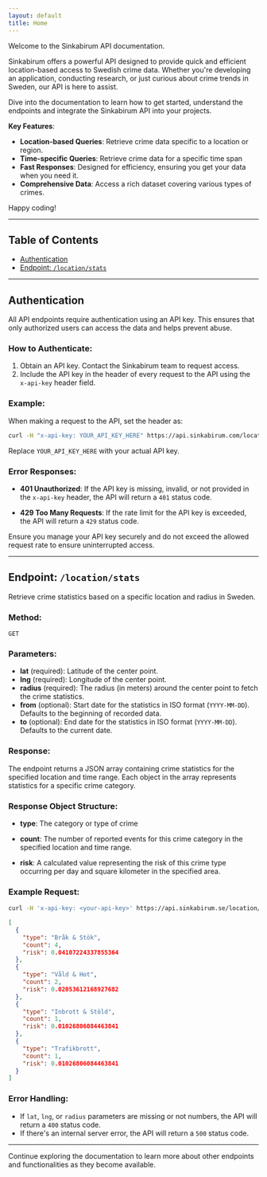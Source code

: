 ```yaml
---
layout: default
title: Home
---
```


Welcome to the Sinkabirum API documentation. 

Sinkabirum offers a powerful API designed to provide quick and efficient location-based
access to Swedish crime data. Whether you're developing an application, conducting research,
or just curious about crime trends in Sweden, our API is here to assist.

Dive into the documentation to learn how to get started, understand the endpoints
and integrate the Sinkabirum API into your projects.


**Key Features**:
- **Location-based Queries**: Retrieve crime data specific to a location or region.
- **Time-specific Queries**: Retrieve crime data for a specific time span
- **Fast Responses**: Designed for efficiency, ensuring you get your data when you need it.
- **Comprehensive Data**: Access a rich dataset covering various types of crimes.

Happy coding!


---


## Table of Contents

- [Authentication](#authentication)
- [Endpoint: `/location/stats`](#endpoint-locationstats)


---


## Authentication

All API endpoints require authentication using an API key. This ensures that only authorized users can access the data and helps prevent abuse.

### How to Authenticate:

1. Obtain an API key. Contact the Sinkabirum team to request access.
2. Include the API key in the header of every request to the API using the `x-api-key` header field.

### Example:

When making a request to the API, set the header as:

```bash
curl -H "x-api-key: YOUR_API_KEY_HERE" https://api.sinkabirum.com/location/stats?lat=59.3293&lng=18.0686&radius=1000
```

Replace `YOUR_API_KEY_HERE` with your actual API key.

### Error Responses:

- **401 Unauthorized**: If the API key is missing, invalid, or not provided in the `x-api-key` header, the API will return a `401` status code.
  
- **429 Too Many Requests**: If the rate limit for the API key is exceeded, the API will return a `429` status code.

Ensure you manage your API key securely and do not exceed the allowed request rate to ensure uninterrupted access.


---


## Endpoint: `/location/stats`

Retrieve crime statistics based on a specific location and radius in Sweden.

### Method:

`GET`

### Parameters:

- **lat** (required): Latitude of the center point.
- **lng** (required): Longitude of the center point.
- **radius** (required): The radius (in meters) around the center point to fetch the crime statistics.
- **from** (optional): Start date for the statistics in ISO format (`YYYY-MM-DD`). Defaults to the beginning of recorded data.
- **to** (optional): End date for the statistics in ISO format (`YYYY-MM-DD`). Defaults to the current date.

### Response:

The endpoint returns a JSON array containing crime statistics for the specified location and time range. Each object in the array represents statistics for a specific crime category.

### Response Object Structure:

- **type**: The category or type of crime
  
- **count**: The number of reported events for this crime category in the specified location and time range.

- **risk**: A calculated value representing the risk of this crime type occurring per day and square kilometer in the specified area.

### Example Request:

```bash
curl -H 'x-api-key: <your-api-key>' https://api.sinkabirum.se/location/stats\?lat\=59.325102\&lng\=18.071411\&radius\=1000\&from\=2020-12-01T00:00:00\&to\=2020-12-31T23:59:00
```

```json
[
  {
    "type": "Bråk & Stök",
    "count": 4,
    "risk": 0.04107224337855364
  },
  {
    "type": "Våld & Hot",
    "count": 2,
    "risk": 0.02053612168927682
  },
  {
    "type": "Inbrott & Stöld",
    "count": 1,
    "risk": 0.01026806084463841
  },
  {
    "type": "Trafikbrott",
    "count": 1,
    "risk": 0.01026806084463841
  }
]
```

### Error Handling:

- If `lat`, `lng`, or `radius` parameters are missing or not numbers, the API will return a `400` status code.
- If there's an internal server error, the API will return a `500` status code.


---


Continue exploring the documentation to learn more about other endpoints and functionalities as they become available.

